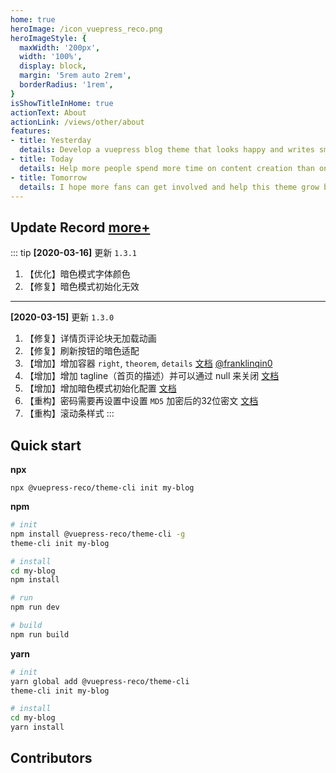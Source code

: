 ```yaml
---
home: true
heroImage: /icon_vuepress_reco.png
heroImageStyle: {
  maxWidth: '200px',
  width: '100%',
  display: block,
  margin: '5rem auto 2rem',
  borderRadius: '1rem',
}
isShowTitleInHome: true
actionText: About
actionLink: /views/other/about
features:
- title: Yesterday
  details: Develop a vuepress blog theme that looks happy and writes smoothly.
- title: Today
  details: Help more people spend more time on content creation than on blogging.
- title: Tomorrow
  details: I hope more fans can get involved and help this theme grow better.
---
```


## Update Record [more+](/views/other/notice)

::: tip
**[2020-03-16]** 更新 `1.3.1`

1. 【优化】暗色模式字体颜色
2. 【修复】暗色模式初始化无效

---

**[2020-03-15]** 更新 `1.3.0`

1. 【修复】详情页评论块无加载动画
2. 【修复】刷新按钮的暗色适配
3. 【增加】增加容器 `right`, `theorem`, `details` [文档](/views/1.x/syntax.html#容器) [@franklinqin0](https://github.com/franklinqin0)
4. 【增加】增加 tagline（首页的描述）并可以通过 null 来关闭 [文档](https://v1.vuepress.vuejs.org/zh/theme/default-theme-config.html#%E9%A6%96%E9%A1%B5)
5. 【增加】增加暗色模式初始化配置 [文档](/views/1.x/mode.html#初始化)
6. 【重构】密码需要再设置中设置 `MD5` 加密后的32位密文 [文档](/views/1.x/password.html#设置密文)
7. 【重构】滚动条样式
:::

## Quick start

**npx**

```
npx @vuepress-reco/theme-cli init my-blog
```

**npm**

```bash
# init
npm install @vuepress-reco/theme-cli -g
theme-cli init my-blog

# install
cd my-blog
npm install

# run
npm run dev

# build
npm run build
```

**yarn**

```bash
# init
yarn global add @vuepress-reco/theme-cli
theme-cli init my-blog

# install
cd my-blog
yarn install
```

## Contributors

<Contributors user="vuepress-reco" repo="vuepress-theme-reco" :show-title="true"></Contributors>
<Contributors user="vuepress-reco" repo="vuepress-reco.github.io" :show-title="true"></Contributors>
